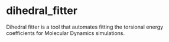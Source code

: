 # dihedral_fitter

Dihedral fitter is a tool that automates fitting the torsional energy coefficients for Molecular Dynamics simulations.
